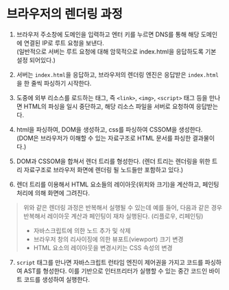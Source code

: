 # 브라우저의 렌더링 과정

1. 브라우저 주소창에 도메인을 입력하고 엔터 키를 누르면 DNS를 통해 해당 도메인에 연결된 IP로 루트 요청을 보낸다.  
   (일반적으로 서버는 루트 요청에 대해 암묵적으로 index.html을 응답하도록 기본 설정 되어있다.)

2. 서버는 `index.html`을 응답하고, 브라우저의 렌더링 엔진은 응답받은 `index.html`을 한 줄씩 파싱하기 시작한다.

3. 도중에 외부 리소스를 로드하는 태그, 즉 `<link>`, `<img>`, `<script>` 태그 등을 만나면 HTML의 파싱을 일시 중단하고, 해당 리소스 파일을 서버로 요청하여 응답받는다.

4. html을 파싱하여, DOM을 생성하고, css를 파싱하여 CSSOM을 생성한다.  
   (DOM은 브라우저가 이해할 수 있는 자료구조로 HTML 문서를 파싱한 결과물이다.)

5. DOM과 CSSOM을 합쳐서 렌더 트리를 형성한다. (렌더 트리는 렌더링을 위한 트리 자료구조로 브라우저 화면에 렌더링 될 노드들만 포함하고 있다.)

6. 렌더 트리를 이용해서 HTML 요소들의 레이아웃(위치와 크기)을 계산하고, 페인팅 처리에 의해 화면에 그려진다.

> 위와 같은 렌더링 과정은 반복해서 실행될 수 있는데 예를 들어, 다음과 같은 경우 반복해서 레이아웃 계산과 페인팅이 재차 실행된다. (리플로우, 리페인팅)
>
> - 자바스크립트에 의한 노드 추가 및 삭제
> - 브라우저 창의 리사이징에 의한 뷰포트(viewport) 크기 변경
> - HTML 요소의 레이아웃을 변경시키는 CSS 속성의 변경

7. `script` 태그를 만나면 자바스크립트 런타임 엔진이 제어권을 가지고 코드를 파싱하여 AST를 형성한다. 이를 기반으로 인터프리터가 실행할 수 있는 중간 코드인 바이트 코드를 생성하여 실행한다.
